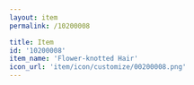 ```yaml
---
layout: item
permalink: /10200008

title: Item
id: '10200008'
item_name: 'Flower-knotted Hair'
icon_url: 'item/icon/customize/00200008.png'
---
```

